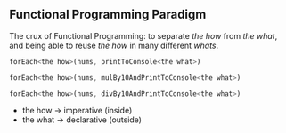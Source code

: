 ## Functional Programming Paradigm

The crux of Functional Programming: to separate *the how* from *the what*, and being able to reuse *the how* in many different *whats*.

```js
forEach<the how>(nums, printToConsole<the what>)

forEach<the how>(nums, mulBy10AndPrintToConsole<the what>)

forEach<the how>(nums, divBy10AndPrintToConsole<the what>)
```

- the how -> imperative (inside)
- the what -> declarative (outside)
